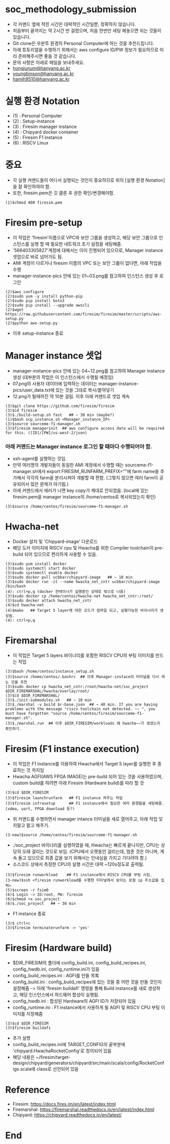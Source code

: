 # soc_methodology_submission
* 각 커맨드 옆에 적힌 시간은 대략적인 시간일뿐, 정확하지 않습니다.
* 처음부터 끝까지는 약 2시간 반 걸렸으며, 처음 한번만 세팅 해놓으면 되는 것들이 있습니다.
* Git clone은 우분투 환경의 Personal Computer에 하는 것을 추천드립니다.
* 아래 튜토리얼을 수행하기 위해서는 aws configure ID/PW 정보가 필요하므로 미리 준비해주시면 좋을 것 같습니다.
* 문의 사항은 아래로 메일을 보내주세요.
* hongjunum@hanyang.ac.kr
* youngbinson@hanyang.ac.kr
* hamjh9510@hanyang.ac.kr

# 실행 환경 Notation
* (1) : Personal Computer
* (2) : Setup-instance
* (3) : Firesim manager instance
* (4) : Chipyard docker container
* (5) : Firesim F1 instance
* (6) : RISCV Linux

# 중요
* 각 실행 커맨드들이 어디서 실행되는 것인지 중요하므로 위의 [실행 환경 Notation]을 잘 확인하여야 함.
* 또한, firesim.pem은 깃 클론 후 권한 확인/변경해야함.
```
(1)$chmod 400 firesim.pem
```

# Firesim pre-setup
* 이 작업은 'firesim'이름으로 VPC와 보안 그룹을 생성하고, 해당 보안 그룹으로 인스턴스를 실행 할 때 필요한 네트워크 초기 설정을 세팅해줌.
* '566403305827'계정에 대해서는 이미 진행되어 있으므로, Manager instance 셋업으로 바로 넘어가도 됨.
* AMI 계정이 다르거나 firesim 이름의 VPC 또는 보안 그룹이 없다면, 아래 작업을 수행
* manager-instance-pics 안에 있는 01~03.png를 참고하여 인스턴스 생성 후 로그인
```
(2)$aws configure
(2)$sudo yum -y install python-pip
(2)$sudo pip install boto3
(2)$sudo pip install --upgrade awscli
(2)$wget https://raw.githubusercontent.com/firesim/firesim/master/scripts/aws-setup.py
(2)$python aws-setup.py
```
* 이후 setup-instance 종료


# Manager instance 셋업
* manager-instance-pics 안에 있는 04~12.png를 참고하여 Manager instance 생성 (대부분의 작업은 이 인스턴스에서 수행될 예정임)
* 07.png의 사용자 데이터에 입력하는 데이터는 manager-instance-pics/user_data.txt에 있는 것을 그대로 복사/붙여넣기
* 12.png가 될때까진 약 10분 걸림. 이후 아래 커맨드로 셋업 계속
```
(3)$git clone https://github.com/firesim/firesim
(3)$cd firesim
(3)$./build-setup.sh fast   ## ~ 30 min (maybe?)
(1)$bash scp_instance.sh <Manager_instance_IP>
(3)$source sourceme-f1-manager.sh
(3)$firesim managerinit  ## aws configure access data will be required for this. ([ID]/[PW]/us-west-2/json)
```

### 아래 커맨드는 Manager instance 로그인 할 때마다 수행되어야 함.
* ssh-agent를 실행하는 것임.
* 만약 여러명의 개발자들이 동일한 AMI 계정에서 수행할 때는 sourceme-f1-manager.sh에서 export FIRESIM_RUNFARM_PREFIX=""에 farm name을 추가해서 각각의 farm을 분리시켜야 개발할 때 편함. (그렇지 않으면 여러 farm이 공유되어서 많은 문제가 야기됨.)
* 아래 커맨드에서 에러가 나면 key copy가 제대로 안되었음. (local에 있는 firesim.pem을 manager instance의 /home/centos로 복사되었는지 확인)
```
(3)$source /home/centos/firesim/sourceme-f1-manager.sh
```

# Hwacha-net
* Docker 설치 및 'Chipyard-image' 다운로드
* 해당 도커 이미지에 RISCV cpu 및 Hwacha를 위한 Compiler toolchain이 pre-build 되어 있으므로 편리하게 사용할 수 있음.
```
(3)$sudo yum install docker
(3)$sudo systemctl start docker
(3)$sudo systemctl enable docker
(3)$sudo docker pull ucbbar/chipyard-image   ## ~ 10 min
(3)$sudo docker run -it --name hwacha_net_cntr ucbbar/chipyard-image /bin/bash
(4): ctrl+p,q (docker 컨테이너가 실행중인 상태로 밖으로 나옴)
(3)$sudo docker cp /home/centos/hwacha-net hwacha_net_cntr:/root/
(3)$sudo docker attach hwacha_net_cntr
(4)$cd hwacha-net
(4)$make   ## Target 5 layer에 대한 코드가 컴파일 되고, 실행가능한 바이너리가 생성됨.
(4): ctrl+p,q
```

# Firemarshal
* 이 작업은 Target 5 layers 바이너리를 포함한 RISCV CPU의 부팅 이미지를 만드는 작업

```
(3)$bash /home/centos/instance_setup.sh
(3)$source /home/centos/.bashrc  ## 이후 Manager-instace의 터미널을 다시 여는 것을 추천
(3)$sudo docker cp hwacha_net_cntr:/root/hwacha-net/soc_project $DIR_FIREMARSHAL/hwacha/overlay/root/
(3)$cd $DIR_FIREMARSHAL/
(3)$./init-submodules.sh   ## ~ 10 min
(3)$./marshal -v build br-base.json  ## ~ 40 min. If you are having problems with the message "riscv toolchain not detected. ~~ ", you must have forgotten "source /home/centos/firesim/sourceme-f1-manager.sh".
(3)$./marshal.run  ## 이후 $DIR_FIRESIM/workloads 에 hwacha~~가 생겼는지 확인하기.
```

# Firesim (F1 instance execution)
* 이 작업은 F1 instance를 이용하여 Hwacha에서 Target 5 layer를 실행한 후 종료하는 것 까지임
* Hwacha AGFI(AWS FPGA IMAGE)는 pre-build 되어 있는 것을 사용하였으며, custom build를 하려면 아래 Firesim (Hardware build)를 따라 할 것

```
(3)$cd $DIR_FIRESIM
(3)$firesim launchrunfarm   ## F1 instance 켜주는 작업
(3)$firesim infrasetup      ## F1 instance에서 필요한 여러 환경들을 세팅해줌. (xdma, uart, FPGA download 등?)
```
* 위 커맨드를 수행하면서 manager intance 터미널을 새로 열어주고, 아래 작업 잊지말고 말고 해주기.
```
(3-new)$source /home/centos/firesim/sourceme-f1-manager.sh
```

* ./soc_project 바이너리를 실행하였을 때, Hwacha는 빠르게 끝나지만, CPU는 상당히 오래 걸리는 것으로 보임. (CPU에서 오랫동안 걸리는데, 멈춘 것은 아니며, 계속 돌고 있으므로 최종 값을 보기 위해서는 인내심을 가지고 기다려야 함.)
* 소스코드 상에서 측정한 CPU의 실행 시간은 대략 ~120s정도로 출력됨.
```
(3)$firesim runworkload    ## F1 instance에서 RISCV CPU를 부팅 시킴.
(3-new)$ssh <firesim runworkload를 수행한 터미널에서 보이는 로컬 ip 주소값을 입력>
(5)$screen -r fsim0
(6)$ Login -> ID:root, PW: firesim
(6)$chmod +x soc_project
(6)$./soc_project   ## ~ 30 min
```

* F1 instance 종료
```
(3)$ ctrl+c
(3)$firesim terminaterunfarm -> 'yes'
```

# Firesim (Hardware build)
* $DIR_FIRESIM의 폴더에 config_build.ini, config_build_recipes.ini, config_hwdb.ini, config_runtime.ini가 있음
* config_build_recipes.ini  : AGFI를 만들 목록
* config_build.ini  : config_build_recipes에 있는 것들 중 어떤 것을 만들 것인지 설정해줌 -> 아래 'firesim buildafi' 명령을 통해 Build instance를 새로 생성하고, 해당 인스턴스에서 하드웨어 합성이 실행됨.
* config_hwdb.ini  : 합성된 Hardware의 AGFI ID가 저장되어 있음
* config_runtime.ini : F1 instance에서 사용하게 될 AGFI 및 RISCV CPU 부팅 이미지를 지정해줌

```
(3)$cd $DIR_FIRESIM
(3)$firesim buildafi
```

* 추가 설명
* config_build_recipes.ini에 TARGET_CONFIG의 끝부분에 'chipyard.HwachaRocketConfig'로 정의되어 있음
* 해당 내용은 ~/firesim/target-design/chipyard/generators/chipyard/src/main/scala/config/RocketConfigs.scala에 class로 선언되어 있음

# Reference

* Firesim: https://docs.fires.im/en/latest/index.html
* Firemarshal: https://firemarshal.readthedocs.io/en/latest/index.html
* Chipyard: https://chipyard.readthedocs.io/en/latest/

# End
